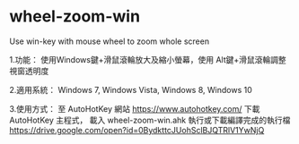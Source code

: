 # wheel-zoom-win
Use win-key with mouse wheel to zoom whole screen

1.功能：
  使用Windows鍵+滑鼠滾輪放大及縮小螢幕，使用 Alt鍵+滑鼠滾輪調整視窗透明度

2.適用系統：
  Windows 7, Windows Vista, Windows 8, Windows 10

3.使用方式：
  至 AutoHotKey 網站 https://www.autohotkey.com/ 下載 AutoHotKey 主程式，
  載入 wheel-zoom-win.ahk 執行或下載編譯完成的執行檔 https://drive.google.com/open?id=0BydkttcJUohSclBJQTRlV1YwNjQ
